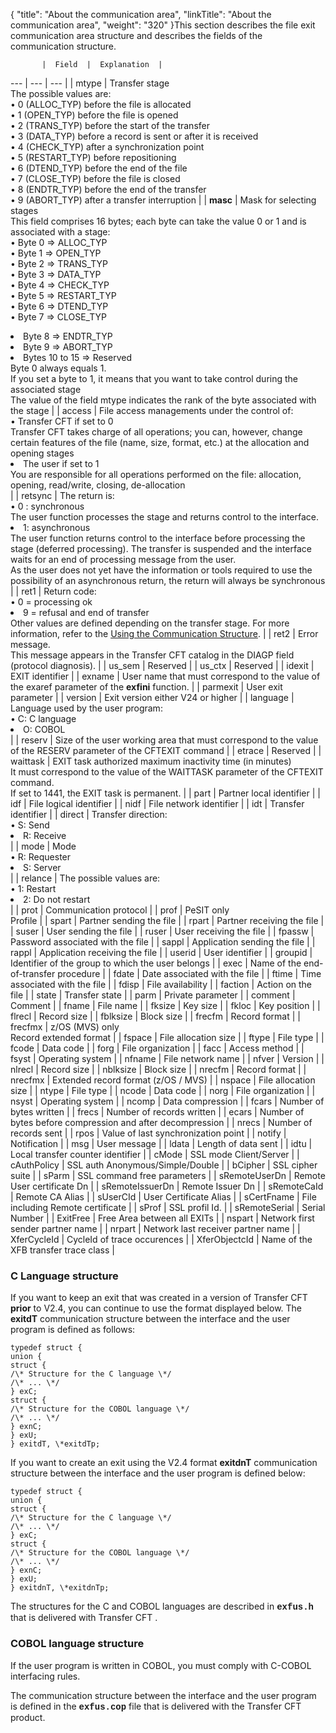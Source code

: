 {
    "title": "About  the communication area",
    "linkTitle": "About the communication area",
    "weight": "320"
}This section describes the file exit communication area structure and describes the fields of the communication structure.


           |  Field  |  Explanation  |
 --- | --- | --- |
|  mtype  |  Transfer stage<br /> The possible values are:<br/> • 0 (ALLOC_TYP) before the file is allocated<br/> • 1 (OPEN_TYP) before the file is opened<br/> • 2 (TRANS_TYP) before the start of the transfer<br/> • 3 (DATA_TYP) before a record is sent or after it is received<br/> • 4 (CHECK_TYP) after a synchronization point<br/> • 5 (RESTART_TYP) before repositioning<br/> • 6 (DTEND_TYP) before the end of the file<br/> • 7 (CLOSE_TYP) before the file is closed<br/> • 8 (ENDTR_TYP) before the end of the transfer<br/> • 9 (ABORT_TYP) after a transfer interruption </li>  |
|  **masc**  |  Mask for selecting stages<br /> This field comprises 16 bytes; each byte can take the value 0 or 1 and is associated with a stage:<br/> • Byte 0 =&gt; ALLOC_TYP<br/> • Byte 1 =&gt; OPEN_TYP<br/> • Byte 2 =&gt; TRANS_TYP<br/> • Byte 3 =&gt; DATA_TYP<br/> • Byte 4 =&gt; CHECK_TYP<br/> • Byte 5 =&gt; RESTART_TYP<br/> • Byte 6 =&gt; DTEND_TYP<br/> • Byte 7 =&gt; CLOSE_TYP</li> <li>Byte 8 =&gt; ENDTR_TYP</li> <li>Byte 9 =&gt; ABORT_TYP</li> <li>Bytes 10 to 15 =&gt; Reserved<br/>Byte 0 always equals 1.<br/>If you set a byte to 1, it means that you want to take control during the associated stage<br /> The value of the field mtype indicates the rank of the byte associated with the stage  |
|  access  |  File access managements under the control of:<br/> • Transfer CFT if set to 0<br /> <span >Transfer CFT</span> takes charge of all operations; you can, however, change certain features of the file (name, size, format, etc.) at the allocation and opening stages</li> <li>The user if set to 1<br /> You are responsible for all operations performed on the file: allocation, opening, read/write, closing, de-allocation</li>  |
|  retsync  |  The return is:<br/> • 0 : synchronous<br /> The user function processes the stage and returns control to the interface.</li> <li>1: asynchronous<br /> The user function returns control to the interface before processing the stage (deferred processing). The transfer is suspended and the interface waits for an end of processing message from the user.<br/>As the user does not yet have the information or tools required to use the possibility of an asynchronous return, the return will always be synchronous  |
|  ret1  |  Return code:<br/> • 0 = processing ok</li> <li>9 = refusal and end of transfer<br/>Other values are defined depending on the transfer stage. For more information, refer to the <a href="../using_file_exit_comm_area">Using the Communication Structure</a>.  |
|  ret2  |  Error message.<br /> This message appears in the  <span >Transfer CFT</span> catalog in the DIAGP field (protocol diagnosis).  |
|  us_sem  |  Reserved  |
|  us_ctx  |  Reserved  |
|  idexit  |  EXIT identifier  |
|  exname  |  User name that must correspond to the value of the exaref parameter of the **exfini** function.  |
|  parmexit  |  User exit parameter  |
|  version  |  Exit version either V24 or higher  |
|  language  |  Language used by the user program:<br/> • C: C language</li> <li>O: COBOL</li>  |
|  reserv  |  Size of the user working area that must correspond to the value of the RESERV parameter of the CFTEXIT command  |
|  etrace  |  Reserved  |
|  waittask  |  EXIT task authorized maximum inactivity time (in minutes)<br /> It must correspond to the value of the WAITTASK parameter of the CFTEXIT command.<br /> If set to 1441, the EXIT task is permanent.  |
|  part  |  Partner local identifier  |
|  idf  |  File logical identifier  |
|  nidf  |  File network identifier  |
|  idt  |  Transfer identifier  |
|  direct  |  Transfer direction:<br/> • S: Send</li> <li>R: Receive</li>  |
|  mode  |  Mode<br/> • R: Requester</li> <li>S: Server</li>  |
|  relance  |  The possible values are:<br/> • 1: Restart</li> <li>2: Do not restart</li>  |
|  prot  |  Communication protocol  |
|  prof  |  PeSIT only<br/>Profile  |
|  spart  |  Partner sending the file  |
|  rpart  |  Partner receiving the file  |
|  suser  |  User sending the file  |
|  ruser  |  User receiving the file  |
|  fpassw  |  Password associated with the file  |
|  sappl  |  Application sending the file  |
|  rappl  |  Application receiving the file  |
|  userid  |  User identifier  |
|  groupid  |  Identifier of the group to which the user belongs  |
|  exec  |  Name of the end-of-transfer procedure  |
|  fdate  |  Date associated with the file  |
|  ftime  |  Time associated with the file  |
|  fdisp  |  File availability  |
|  faction  |  Action on the file  |
|  state  |  Transfer state  |
|  parm  |  Private parameter  |
|  comment  |  Comment  |
|  fname  |  File name  |
|  fksize  |  Key size  |
|  fkloc  |  Key position  |
|  flrecl  |  Record size  |
|  fblksize  |  Block size  |
|  frecfm  |  Record format  |
|  frecfmx  |  z/OS (MVS) only<br/>Record extended format  |
|  fspace  |  File allocation size  |
|  ftype  |  File type  |
|  fcode  |  Data code  |
|  forg  |  File organization  |
|  facc  |  Access method  |
|  fsyst  |  Operating system  |
|  nfname  |  File network name  |
|  nfver  |  Version  |
|  nlrecl  |  Record size  |
|  nblksize  |  Block size  |
|  nrecfm  |  Record format  |
|  nrecfmx  |  Extended record format (z/OS / MVS)  |
|  nspace  |  File allocation size  |
|  ntype  |  File type  |
|  ncode  |  Data code  |
|  norg  |  File organization  |
|  nsyst  |  Operating system  |
|  ncomp  |  Data compression  |
|  fcars  |  Number of bytes written  |
|  frecs  |  Number of records written  |
|  ecars  |  Number of bytes before compression and after decompression  |
|  nrecs  |  Number of records sent  |
|  rpos  |  Value of last synchronization point  |
|  notify  |  Notification  |
|  msg  |  User message  |
|  ldata  |  Length of data sent  |
|  idtu  |  Local transfer counter identifier  |
|  cMode  |  SSL mode Client/Server  |
|  cAuthPolicy  |  SSL auth Anonymous/Simple/Double  |
|  bCipher  |  SSL cipher suite  |
|  sParm  |  SSL command free parameters  |
|  sRemoteUserDn  |  Remote User certificate Dn  |
|  sRemoteIssuerDn  |  Remote Issuer Dn  |
|  sRemoteCaId  |  Remote CA Alias  |
|  sUserCId  |  User Certificate Alias  |
|  sCertFname  |  File including Remote certificate  |
|  sProf  |  SSL profil Id.  |
|  sRemoteSerial  |  Serial Number  |
|  ExitFree  |  Free Area between all EXITs  |
|  nspart  |  Network first sender partner name  |
|  nrpart  |  Network last receiver partner name  |
|  XferCycleId  |  CycleId of trace occurences  |
|  XferObjectcId  |  Name of the XFB transfer trace class  |


<span id="C_Language_structure"></span>

### C Language structure

If you want to keep an exit that was created in a version of Transfer
CFT <span style="font-weight: bold;">prior</span> to V2.4, you can continue
to use the format displayed below. The <span style="font-weight: bold;">exitdT</span>
communication structure between the interface and the user program is
defined as follows:

```
typedef struct {
union {
struct {
/\* Structure for the C language \*/
/\* ... \*/
} exC;
struct {
/\* Structure for the COBOL language \*/
/\* ... \*/
} exnC;
} exU;
} exitdT, \*exitdTp;
```

If you want to create an exit using the V2.4 format <span style="font-weight: bold;">exitdnT</span>
communication structure between the interface and the user program is
defined below:

```
typedef struct {
union {
struct {
/\* Structure for the C language \*/
/\* ... \*/
} exC;
struct {
/\* Structure for the COBOL language \*/
/\* ... \*/
} exnC;
} exU;
} exitdnT, \*exitdnTp;
```

The structures for the C and COBOL languages are described in <span style="font-family: 'Courier New', monospace;font-weight: bold;">exfus.h</span>
that is delivered with  <span class="mc-variable axway_variables.Component_Short_Name variable">Transfer CFT</span> .

### COBOL language structure

If the user program is written in COBOL, you must comply with C-COBOL
interfacing rules.

The communication structure between the interface and the user program
is defined in the <span style="font-weight: bold;font-family: 'Courier New', monospace;">exfus.cop</span>
file that is delivered with the  <span class="mc-variable axway_variables.Component_Short_Name variable">Transfer CFT</span> product.

